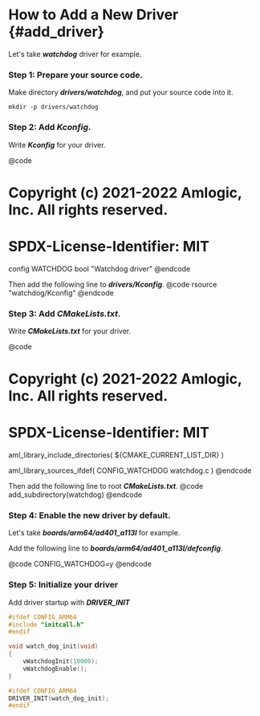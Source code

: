 How to Add a New Driver	{#add_driver}
==========

Let's take ***watchdog*** driver for example.

### Step 1: Prepare your source code. ###
Make directory ***drivers/watchdog***, and put your source code into it.

	mkdir -p drivers/watchdog

### Step 2: Add ***Kconfig***. ###
Write ***Kconfig*** for your driver.

@code
# Copyright (c) 2021-2022 Amlogic, Inc. All rights reserved.

# SPDX-License-Identifier: MIT

config WATCHDOG
	bool "Watchdog driver"
@endcode

Then add the following line to ***drivers/Kconfig***.
@code
rsource "watchdog/Kconfig"
@endcode

### Step 3: Add ***CMakeLists.txt***. ###
Write ***CMakeLists.txt*** for your driver.

@code
# Copyright (c) 2021-2022 Amlogic, Inc. All rights reserved.

# SPDX-License-Identifier: MIT

aml_library_include_directories(
	${CMAKE_CURRENT_LIST_DIR}
)

aml_library_sources_ifdef(
	CONFIG_WATCHDOG
	watchdog.c
)
@endcode

Then add the following line to root ***CMakeLists.txt***.
@code
add_subdirectory(watchdog)
@endcode

### Step 4: Enable the new driver by default. ###
Let's take ***boards/arm64/ad401_a113l*** for example.

Add the following line to ***boards/arm64/ad401_a113l/defconfig***.

@code
CONFIG_WATCHDOG=y
@endcode

### Step 5: Initialize your driver ###
Add driver startup with ***DRIVER_INIT***

```c
#ifdef CONFIG_ARM64
#include "initcall.h"
#endif

void watch_dog_init(void)
{
	vWatchdogInit(10000);
	vWatchdogEnable();
}

#ifdef CONFIG_ARM64
DRIVER_INIT(watch_dog_init);
#endif
```
